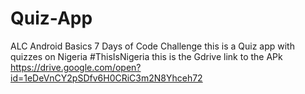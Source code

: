 # Quiz-App
ALC Android Basics 7 Days of Code Challenge
this is a Quiz app with quizzes on Nigeria #ThisIsNigeria
this is the Gdrive link to the APk https://drive.google.com/open?id=1eDeVnCY2pSDfv6H0CRiC3m2N8Yhceh72
